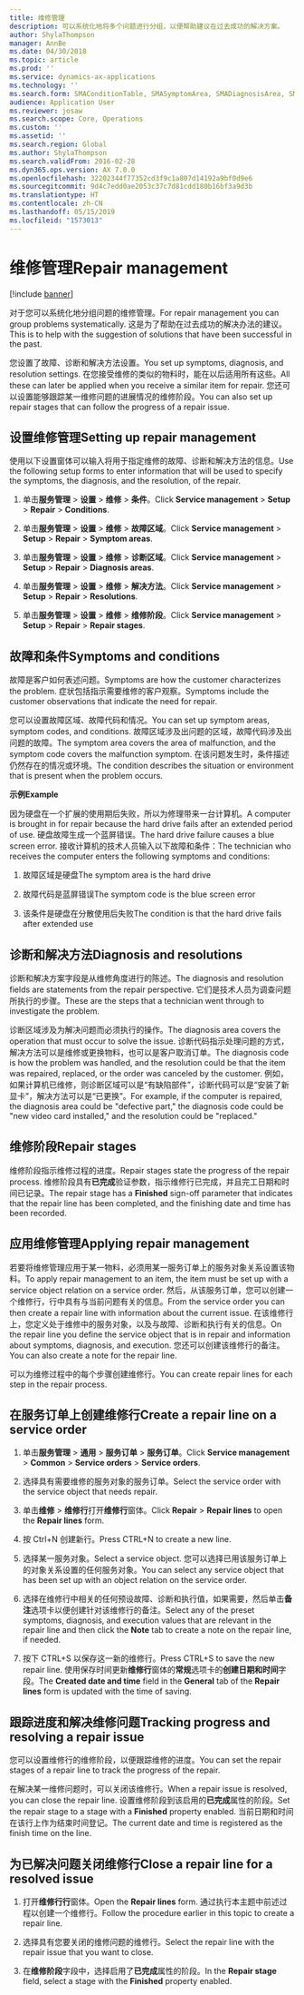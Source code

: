 ```yaml
---
title: 维修管理
description: 可以系统化地将多个问题进行分组，以便帮助建议在过去成功的解决方案。
author: ShylaThompson
manager: AnnBe
ms.date: 04/30/2018
ms.topic: article
ms.prod: ''
ms.service: dynamics-ax-applications
ms.technology: ''
ms.search.form: SMAConditionTable, SMASymptomArea, SMADiagnosisArea, SMAResolutionTable, SMARepairStage
audience: Application User
ms.reviewer: josaw
ms.search.scope: Core, Operations
ms.custom: ''
ms.assetid: ''
ms.search.region: Global
ms.author: ShylaThompson
ms.search.validFrom: 2016-02-28
ms.dyn365.ops.version: AX 7.0.0
ms.openlocfilehash: 32202344f77352cd3f9c1a807d14192a9bf0d9e6
ms.sourcegitcommit: 9d4c7edd0ae2053c37c7d81cdd180b16bf3a9d3b
ms.translationtype: HT
ms.contentlocale: zh-CN
ms.lasthandoff: 05/15/2019
ms.locfileid: "1573013"
---
```

# <a name="repair-management"></a><span data-ttu-id="d71ac-103">维修管理</span><span class="sxs-lookup"><span data-stu-id="d71ac-103">Repair management</span></span>       

[!include [banner](../includes/banner.md)]


<span data-ttu-id="d71ac-104">对于您可以系统化地分组问题的维修管理。</span><span class="sxs-lookup"><span data-stu-id="d71ac-104">For repair management you can group problems systematically.</span></span> <span data-ttu-id="d71ac-105">这是为了帮助在过去成功的解决办法的建议。</span><span class="sxs-lookup"><span data-stu-id="d71ac-105">This is to help with the suggestion of solutions that have been successful in the past.</span></span>

<span data-ttu-id="d71ac-106">您设置了故障、诊断和解决方法设置。</span><span class="sxs-lookup"><span data-stu-id="d71ac-106">You set up symptoms, diagnosis, and resolution settings.</span></span> <span data-ttu-id="d71ac-107">在您接受维修的类似的物料时，能在以后适用所有这些。</span><span class="sxs-lookup"><span data-stu-id="d71ac-107">All these can later be applied when you receive a similar item for repair.</span></span> <span data-ttu-id="d71ac-108">您还可以设置能够跟踪某一维修问题的进展情况的维修阶段。</span><span class="sxs-lookup"><span data-stu-id="d71ac-108">You can also set up repair stages that can follow the progress of a repair issue.</span></span>

## <a name="setting-up-repair-management"></a><span data-ttu-id="d71ac-109">设置维修管理</span><span class="sxs-lookup"><span data-stu-id="d71ac-109">Setting up repair management</span></span>

<span data-ttu-id="d71ac-110">使用以下设置窗体可以输入将用于指定维修的故障、诊断和解决方法的信息。</span><span class="sxs-lookup"><span data-stu-id="d71ac-110">Use the following setup forms to enter information that will be used to specify the symptoms, the diagnosis, and the resolution, of the repair.</span></span>

1.  <span data-ttu-id="d71ac-111">单击**服务管理** \> **设置** \> **维修** \> **条件**。</span><span class="sxs-lookup"><span data-stu-id="d71ac-111">Click **Service management** \> **Setup** \> **Repair** \> **Conditions**.</span></span>

2.  <span data-ttu-id="d71ac-112">单击**服务管理** \> **设置** \> **维修** \> **故障区域**。</span><span class="sxs-lookup"><span data-stu-id="d71ac-112">Click **Service management** \> **Setup** \> **Repair** \> **Symptom areas**.</span></span>

3.  <span data-ttu-id="d71ac-113">单击**服务管理** \> **设置** \> **维修** \> **诊断区域**。</span><span class="sxs-lookup"><span data-stu-id="d71ac-113">Click **Service management** \> **Setup** \> **Repair** \> **Diagnosis areas**.</span></span>

4.  <span data-ttu-id="d71ac-114">单击**服务管理** \> **设置** \> **维修** \> **解决方法**。</span><span class="sxs-lookup"><span data-stu-id="d71ac-114">Click **Service management** \> **Setup** \> **Repair** \> **Resolutions**.</span></span>

5.  <span data-ttu-id="d71ac-115">单击**服务管理** \> **设置** \> **维修** \> **维修阶段**。</span><span class="sxs-lookup"><span data-stu-id="d71ac-115">Click **Service management** \> **Setup** \> **Repair** \> **Repair stages**.</span></span>

## <a name="symptoms-and-conditions"></a><span data-ttu-id="d71ac-116">故障和条件</span><span class="sxs-lookup"><span data-stu-id="d71ac-116">Symptoms and conditions</span></span>

<span data-ttu-id="d71ac-117">故障是客户如何表述问题。</span><span class="sxs-lookup"><span data-stu-id="d71ac-117">Symptoms are how the customer characterizes the problem.</span></span> <span data-ttu-id="d71ac-118">症状包括指示需要维修的客户观察。</span><span class="sxs-lookup"><span data-stu-id="d71ac-118">Symptoms include the customer observations that indicate the need for repair.</span></span>

<span data-ttu-id="d71ac-119">您可以设置故障区域、故障代码和情况。</span><span class="sxs-lookup"><span data-stu-id="d71ac-119">You can set up symptom areas, symptom codes, and conditions.</span></span> <span data-ttu-id="d71ac-120">故障区域涉及出问题的区域，故障代码涉及出问题的故障。</span><span class="sxs-lookup"><span data-stu-id="d71ac-120">The symptom area covers the area of malfunction, and the symptom code covers the malfunction symptom.</span></span> <span data-ttu-id="d71ac-121">在该问题发生时，条件描述仍然存在的情况或环境。</span><span class="sxs-lookup"><span data-stu-id="d71ac-121">The condition describes the situation or environment that is present when the problem occurs.</span></span>

<span data-ttu-id="d71ac-122">**示例**</span><span class="sxs-lookup"><span data-stu-id="d71ac-122">**Example**</span></span>

<span data-ttu-id="d71ac-123">因为硬盘在一个扩展的使用期后失败，所以为修理带来一台计算机。</span><span class="sxs-lookup"><span data-stu-id="d71ac-123">A computer is brought in for repair because the hard drive fails after an extended period of use.</span></span> <span data-ttu-id="d71ac-124">硬盘故障生成一个蓝屏错误。</span><span class="sxs-lookup"><span data-stu-id="d71ac-124">The hard drive failure causes a blue screen error.</span></span> <span data-ttu-id="d71ac-125">接收计算机的技术人员输入以下故障和条件：</span><span class="sxs-lookup"><span data-stu-id="d71ac-125">The technician who receives the computer enters the following symptoms and conditions:</span></span>

1.  <span data-ttu-id="d71ac-126">故障区域是硬盘</span><span class="sxs-lookup"><span data-stu-id="d71ac-126">The symptom area is the hard drive</span></span>

2.  <span data-ttu-id="d71ac-127">故障代码是蓝屏错误</span><span class="sxs-lookup"><span data-stu-id="d71ac-127">The symptom code is the blue screen error</span></span>

3.  <span data-ttu-id="d71ac-128">该条件是硬盘在分散使用后失败</span><span class="sxs-lookup"><span data-stu-id="d71ac-128">The condition is that the hard drive fails after extended use</span></span>

## <a name="diagnosis-and-resolutions"></a><span data-ttu-id="d71ac-129">诊断和解决方法</span><span class="sxs-lookup"><span data-stu-id="d71ac-129">Diagnosis and resolutions</span></span>

<span data-ttu-id="d71ac-130">诊断和解决方案字段是从维修角度进行的陈述。</span><span class="sxs-lookup"><span data-stu-id="d71ac-130">The diagnosis and resolution fields are statements from the repair perspective.</span></span> <span data-ttu-id="d71ac-131">它们是技术人员为调查问题所执行的步骤。</span><span class="sxs-lookup"><span data-stu-id="d71ac-131">These are the steps that a technician went through to investigate the problem.</span></span>

<span data-ttu-id="d71ac-132">诊断区域涉及为解决问题而必须执行的操作。</span><span class="sxs-lookup"><span data-stu-id="d71ac-132">The diagnosis area covers the operation that must occur to solve the issue.</span></span> <span data-ttu-id="d71ac-133">诊断代码指示处理问题的方式，解决方法可以是维修或更换物料，也可以是客户取消订单。</span><span class="sxs-lookup"><span data-stu-id="d71ac-133">The diagnosis code is how the problem was handled, and the resolution could be that the item was repaired, replaced, or the order was canceled by the customer.</span></span> <span data-ttu-id="d71ac-134">例如，如果计算机已维修，则诊断区域可以是“有缺陷部件”，诊断代码可以是“安装了新显卡”，解决方法可以是“已更换”。</span><span class="sxs-lookup"><span data-stu-id="d71ac-134">For example, if the computer is repaired, the diagnosis area could be "defective part," the diagnosis code could be "new video card installed," and the resolution could be "replaced."</span></span>

## <a name="repair-stages"></a><span data-ttu-id="d71ac-135">维修阶段</span><span class="sxs-lookup"><span data-stu-id="d71ac-135">Repair stages</span></span>

<span data-ttu-id="d71ac-136">维修阶段指示维修过程的进度。</span><span class="sxs-lookup"><span data-stu-id="d71ac-136">Repair stages state the progress of the repair process.</span></span> <span data-ttu-id="d71ac-137">维修阶段具有**已完成**验证参数，指示维修行已完成，并且完工日期和时间已记录。</span><span class="sxs-lookup"><span data-stu-id="d71ac-137">The repair stage has a **Finished** sign-off parameter that indicates that the repair line has been completed, and the finishing date and time has been recorded.</span></span>

## <a name="applying-repair-management"></a><span data-ttu-id="d71ac-138">应用维修管理</span><span class="sxs-lookup"><span data-stu-id="d71ac-138">Applying repair management</span></span>

<span data-ttu-id="d71ac-139">若要将维修管理应用于某一物料，必须用某一服务订单上的服务对象关系设置该物料。</span><span class="sxs-lookup"><span data-stu-id="d71ac-139">To apply repair management to an item, the item must be set up with a service object relation on a service order.</span></span> <span data-ttu-id="d71ac-140">然后，从该服务订单，您可以创建一个维修行，行中具有与当前问题有关的信息。</span><span class="sxs-lookup"><span data-stu-id="d71ac-140">From the service order you can then create a repair line with information about the current issue.</span></span> <span data-ttu-id="d71ac-141">在该维修行上，您定义处于维修中的服务对象，以及与故障、诊断和执行有关的信息。</span><span class="sxs-lookup"><span data-stu-id="d71ac-141">On the repair line you define the service object that is in repair and information about symptoms, diagnosis, and execution.</span></span> <span data-ttu-id="d71ac-142">您还可以创建该维修行的备注。</span><span class="sxs-lookup"><span data-stu-id="d71ac-142">You can also create a note for the repair line.</span></span>

<span data-ttu-id="d71ac-143">可以为维修过程中的每个步骤创建维修行。</span><span class="sxs-lookup"><span data-stu-id="d71ac-143">You can create repair lines for each step in the repair process.</span></span>

## <a name="create-a-repair-line-on-a-service-order"></a><span data-ttu-id="d71ac-144">在服务订单上创建维修行</span><span class="sxs-lookup"><span data-stu-id="d71ac-144">Create a repair line on a service order</span></span>

1.  <span data-ttu-id="d71ac-145">单击**服务管理** \> **通用** \> **服务订单** \> **服务订单**。</span><span class="sxs-lookup"><span data-stu-id="d71ac-145">Click **Service management** \> **Common** \> **Service orders** \> **Service orders**.</span></span>

2.  <span data-ttu-id="d71ac-146">选择具有需要维修的服务对象的服务订单。</span><span class="sxs-lookup"><span data-stu-id="d71ac-146">Select the service order with the service object that needs repair.</span></span>

3.  <span data-ttu-id="d71ac-147">单击**维修** \> **维修行**打开**维修行**窗体。</span><span class="sxs-lookup"><span data-stu-id="d71ac-147">Click **Repair** \> **Repair lines** to open the **Repair lines** form.</span></span>

4.  <span data-ttu-id="d71ac-148">按 Ctrl+N 创建新行。</span><span class="sxs-lookup"><span data-stu-id="d71ac-148">Press CTRL+N to create a new line.</span></span>

5.  <span data-ttu-id="d71ac-149">选择某一服务对象。</span><span class="sxs-lookup"><span data-stu-id="d71ac-149">Select a service object.</span></span> <span data-ttu-id="d71ac-150">您可以选择已用该服务订单上的对象关系设置的任何服务对象。</span><span class="sxs-lookup"><span data-stu-id="d71ac-150">You can select any service object that has been set up with an object relation on the service order.</span></span>

6.  <span data-ttu-id="d71ac-151">选择在维修行中相关的任何预设故障、诊断和执行值，如果需要，然后单击**备注**选项卡以便创建针对该维修行的备注。</span><span class="sxs-lookup"><span data-stu-id="d71ac-151">Select any of the preset symptoms, diagnosis, and execution values that are relevant in the repair line and then click the **Note** tab to create a note on the repair line, if needed.</span></span>

7.  <span data-ttu-id="d71ac-152">按下 CTRL+S 以保存这一新的维修行。</span><span class="sxs-lookup"><span data-stu-id="d71ac-152">Press CTRL+S to save the new repair line.</span></span> <span data-ttu-id="d71ac-153">使用保存时间更新**维修行**窗体的**常规**选项卡的**创建日期和时间**字段。</span><span class="sxs-lookup"><span data-stu-id="d71ac-153">The **Created date and time** field in the **General** tab of the **Repair lines** form is updated with the time of saving.</span></span>

## <a name="tracking-progress-and-resolving-a-repair-issue"></a><span data-ttu-id="d71ac-154">跟踪进度和解决维修问题</span><span class="sxs-lookup"><span data-stu-id="d71ac-154">Tracking progress and resolving a repair issue</span></span>

<span data-ttu-id="d71ac-155">您可以设置维修行的维修阶段，以便跟踪维修的进度。</span><span class="sxs-lookup"><span data-stu-id="d71ac-155">You can set the repair stages of a repair line to track the progress of the repair.</span></span>

<span data-ttu-id="d71ac-156">在解决某一维修问题时，可以关闭该维修行。</span><span class="sxs-lookup"><span data-stu-id="d71ac-156">When a repair issue is resolved, you can close the repair line.</span></span> <span data-ttu-id="d71ac-157">设置维修阶段到该启用的**已完成**属性的阶段。</span><span class="sxs-lookup"><span data-stu-id="d71ac-157">Set the repair stage to a stage with a **Finished** property enabled.</span></span> <span data-ttu-id="d71ac-158">当前日期和时间在该行上作为结束时间登记。</span><span class="sxs-lookup"><span data-stu-id="d71ac-158">The current date and time is registered as the finish time on the line.</span></span>

## <a name="close-a-repair-line-for-a-resolved-issue"></a><span data-ttu-id="d71ac-159">为已解决问题关闭维修行</span><span class="sxs-lookup"><span data-stu-id="d71ac-159">Close a repair line for a resolved issue</span></span>

1.  <span data-ttu-id="d71ac-160">打开**维修行行**窗体。</span><span class="sxs-lookup"><span data-stu-id="d71ac-160">Open the **Repair lines** form.</span></span> <span data-ttu-id="d71ac-161">通过执行本主题中前述过程以创建一个维修行。</span><span class="sxs-lookup"><span data-stu-id="d71ac-161">Follow the procedure earlier in this topic to create a repair line.</span></span>

2.  <span data-ttu-id="d71ac-162">选择具有您要关闭的维修问题的维修行。</span><span class="sxs-lookup"><span data-stu-id="d71ac-162">Select the repair line with the repair issue that you want to close.</span></span>

3.  <span data-ttu-id="d71ac-163">在**维修阶段**字段中，选择启用了**已完成**属性的阶段。</span><span class="sxs-lookup"><span data-stu-id="d71ac-163">In the **Repair stage** field, select a stage with the **Finished** property enabled.</span></span>

  


